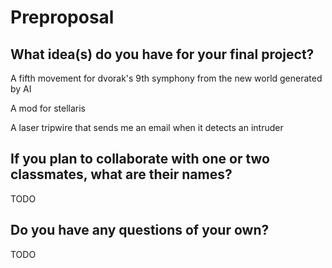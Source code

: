 # Preproposal

## What idea(s) do you have for your final project?

A fifth movement for dvorak's 9th symphony from the new world generated by AI

A mod for stellaris

A laser tripwire that sends me an email when it detects an intruder




## If you plan to collaborate with one or two classmates, what are their names?

TODO

## Do you have any questions of your own?

TODO
